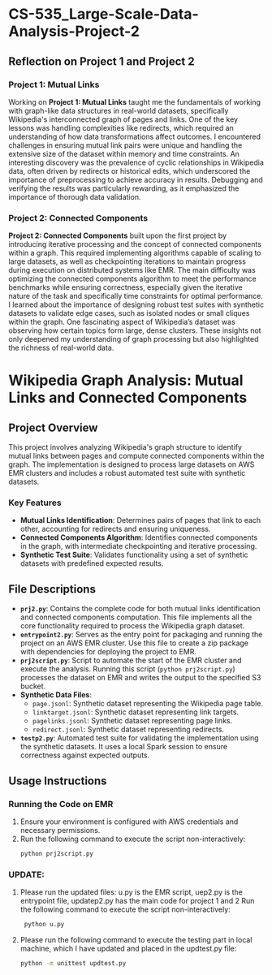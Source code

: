 # CS-535_Large-Scale-Data-Analysis-Project-2

## Reflection on Project 1 and Project 2

### Project 1: Mutual Links
Working on **Project 1: Mutual Links** taught me the fundamentals of working with graph-like data structures in real-world datasets, specifically Wikipedia's interconnected graph of pages and links. One of the key lessons was handling complexities like redirects, which required an understanding of how data transformations affect outcomes. I encountered challenges in ensuring mutual link pairs were unique and handling the extensive size of the dataset within memory and time constraints. An interesting discovery was the prevalence of cyclic relationships in Wikipedia data, often driven by redirects or historical edits, which underscored the importance of preprocessing to achieve accuracy in results. Debugging and verifying the results was particularly rewarding, as it emphasized the importance of thorough data validation.

### Project 2: Connected Components
**Project 2: Connected Components** built upon the first project by introducing iterative processing and the concept of connected components within a graph. This required implementing algorithms capable of scaling to large datasets, as well as checkpointing iterations to maintain progress during execution on distributed systems like EMR. The main difficulty was optimizing the connected components algorithm to meet the performance benchmarks while ensuring correctness, especially given the iterative nature of the task and specifically time constraints for optimal performance. I learned about the importance of designing robust test suites with synthetic datasets to validate edge cases, such as isolated nodes or small cliques within the graph. One fascinating aspect of Wikipedia’s dataset was observing how certain topics form large, dense clusters. These insights not only deepened my understanding of graph processing but also highlighted the richness of real-world data.


# Wikipedia Graph Analysis: Mutual Links and Connected Components

## Project Overview
This project involves analyzing Wikipedia's graph structure to identify mutual links between pages and compute connected components within the graph. The implementation is designed to process large datasets on AWS EMR clusters and includes a robust automated test suite with synthetic datasets.

### Key Features
- **Mutual Links Identification**: Determines pairs of pages that link to each other, accounting for redirects and ensuring uniqueness.
- **Connected Components Algorithm**: Identifies connected components in the graph, with intermediate checkpointing and iterative processing.
- **Synthetic Test Suite**: Validates functionality using a set of synthetic datasets with predefined expected results.

## File Descriptions
- **`prj2.py`**: Contains the complete code for both mutual links identification and connected components computation. This file implements all the core functionality required to process the Wikipedia graph dataset.
- **`entrypoint2.py`**: Serves as the entry point for packaging and running the project on an AWS EMR cluster. Use this file to create a zip package with dependencies for deploying the project to EMR.
- **`prj2script.py`**: Script to automate the start of the EMR cluster and execute the analysis. Running this script (`python prj2script.py`) processes the dataset on EMR and writes the output to the specified S3 bucket.
- **Synthetic Data Files**:
  - `page.jsonl`: Synthetic dataset representing the Wikipedia page table.
  - `linktarget.jsonl`: Synthetic dataset representing link targets.
  - `pagelinks.jsonl`: Synthetic dataset representing page links.
  - `redirect.jsonl`: Synthetic dataset representing redirects.
- **`testp2.py`**: Automated test suite for validating the implementation using the synthetic datasets. It uses a local Spark session to ensure correctness against expected outputs.

## Usage Instructions
### Running the Code on EMR
1. Ensure your environment is configured with AWS credentials and necessary permissions.
2. Run the following command to execute the script non-interactively:
   ```bash
   python prj2script.py

### UPDATE:
1. Please run the updated files: u.py is the EMR script, uep2.py is the entrypoint file, updatep2.py has the main code for project 1 and 2
   Run the following command to execute the script non-interactively:
   ```bash
    python u.py

2. Please run the following command to execute the testing part in local machine, which I have updated and placed in the updtest.py file:  
   ```bash
   python -m unittest updtest.py
